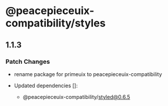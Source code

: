 # @peacepieceuix-compatibility/styles

## 1.1.3

### Patch Changes

- rename package for primeuix to peacepieceuix-compatibility

- Updated dependencies []:
    - @peacepieceuix-compatibility/styled@0.6.5
